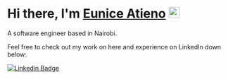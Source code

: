 #  Hi there, I'm <a href="https://euniceportfolio.netlify.app" target="_blank">Eunice Atieno</a> <img src="https://media.giphy.com/media/hvRJCLFzcasrR4ia7z/giphy.gif" width="25"> </samp>
A software engineer based in Nairobi.  

Feel free to check out my work on here and experience on LinkedIn down below:

[![Linkedin Badge](https://img.shields.io/badge/-LinkedIn-0e76a8?style=flat-square&logo=Linkedin&logoColor=white)](https://www.linkedin.com/in/eunice-atieno-71017b210/)



